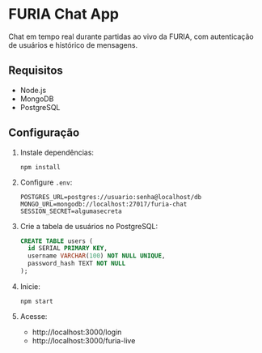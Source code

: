 # FURIA Chat App

Chat em tempo real durante partidas ao vivo da FURIA, com autenticação de usuários e histórico de mensagens.

## Requisitos

- Node.js
- MongoDB
- PostgreSQL

## Configuração

1. Instale dependências:
   ```
   npm install
   ```

2. Configure `.env`:
   ```
   POSTGRES_URL=postgres://usuario:senha@localhost/db
   MONGO_URL=mongodb://localhost:27017/furia-chat
   SESSION_SECRET=algumasecreta
   ```

3. Crie a tabela de usuários no PostgreSQL:
   ```sql
   CREATE TABLE users (
     id SERIAL PRIMARY KEY,
     username VARCHAR(100) NOT NULL UNIQUE,
     password_hash TEXT NOT NULL
   );
   ```

4. Inicie:
   ```
   npm start
   ```

5. Acesse:
   - http://localhost:3000/login
   - http://localhost:3000/furia-live